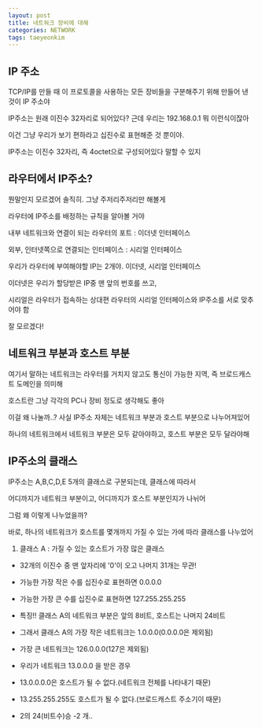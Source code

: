 ```yaml
---
layout: post
title: 네트워크 장비에 대해
categories: NETWORK
tags: taeyeonkim
---
```


## IP 주소

TCP/IP를 만들 때 이 프로토콜을 사용하는 모든 장비들을 구분해주기 위해 만들어 낸 것이 IP 주소야

IP주소는 원래 이진수 32자리로 되어있다? 근데 우리는 192.168.0.1 뭐 이런식이잖아

이건 그냥 우리가 보기 편하라고 십진수로 표현해준 것 뿐이야. 

IP주소는 이진수 32자리, 즉 4octet으로 구성되어있다 말할 수 있지

## 라우터에서 IP주소?

뭔말인지 모르겠어 솔직히. 그냥 주저리주저리만 해볼게

라우터에 IP주소를 배정하는 규칙을 알아볼 거야

내부 네트워크와 연결이 되는 라우터의 포트 : 이더넷 인터페이스

외부, 인터넷쪽으로 연결되는 인터페이스 : 시리얼 인터페이스

우리가 라우터에 부여해야할 IP는 2개야. 이더넷, 시리얼 인터페이스

이더넷은 우리가 할당받은 IP중 맨 앞의 번호를 쓰고, 

시리얼은 라우터가 접속하는 상대편 라우터의 시리얼 인터페이스와 IP주소를 서로 맞추어야 함

잘 모르겠다!

## 네트워크 부분과 호스트 부분

여기서 말하는 네트워크는 라우터를 거치지 않고도 통신이 가능한 지역, 즉 브로드캐스트 도메인을 의미해

호스트란 그냥 각각의 PC나 장비 정도로 생각해도 좋아

이걸 왜 나눌까..? 사실 IP주소 자체는 네트워크 부분과 호스트 부분으로 나누어져있어

하나의 네트워크에서 네트워크 부분은 모두 같아야하고, 호스트 부분은 모두 달라야해

## IP주소의 클래스

IP주소는 A,B,C,D,E 5개의 클래스로 구분되는데, 클래스에 따라서 

어디까지가 네트워크 부분이고, 어디까지가 호스트 부분인지가 나뉘어

그럼 왜 이렇게 나누었을까? 

바로, 하나의 네트워크가 호스트를 몇개까지 가질 수 있는 가에 따라 클래스를 나누었어

1. 클래스 A : 가질 수 있는 호스트가 가장 많은 클래스

- 32개의 이진수 중 맨 앞자리에 '0'이 오고 나머지 31개는 무관!

- 가능한 가장 작은 수를 십진수로 표현하면 0.0.0.0

- 가능한 가장 큰 수를 십진수로 표현하면 127.255.255.255

- 특징!! 클래스 A의 네트워크 부분은 앞의 8비트, 호스트는 나머지 24비트

- 그래서 클래스 A의 가장 작은 네트워크는 1.0.0.0(0.0.0.0은 제외됨)

- 가장 큰 네트워크는 126.0.0.0(127은 제외됨)

* 우리가 네트워크 13.0.0.0 을 받은 경우

* 13.0.0.0.0은 호스트가 될 수 없다.(네트워크 전체를 나타내기 때문)

* 13.255.255.255도 호스트가 될 수 없다.(브로드캐스트 주소기이 때문)

* 2의 24(비트수)승 -2 개..

